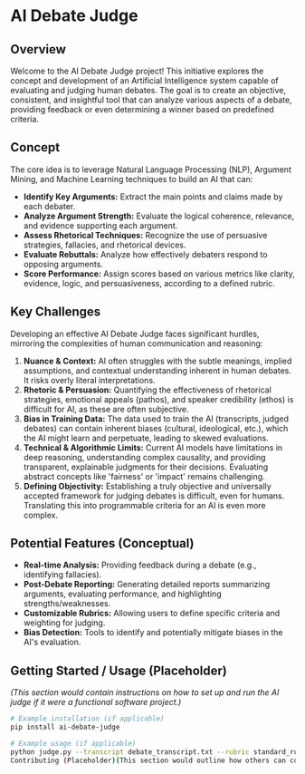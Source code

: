 # AI Debate Judge

## Overview

Welcome to the AI Debate Judge project! This initiative explores the concept and development of an Artificial Intelligence system capable of evaluating and judging human debates. The goal is to create an objective, consistent, and insightful tool that can analyze various aspects of a debate, providing feedback or even determining a winner based on predefined criteria.

## Concept

The core idea is to leverage Natural Language Processing (NLP), Argument Mining, and Machine Learning techniques to build an AI that can:

* **Identify Key Arguments:** Extract the main points and claims made by each debater.
* **Analyze Argument Strength:** Evaluate the logical coherence, relevance, and evidence supporting each argument.
* **Assess Rhetorical Techniques:** Recognize the use of persuasive strategies, fallacies, and rhetorical devices.
* **Evaluate Rebuttals:** Analyze how effectively debaters respond to opposing arguments.
* **Score Performance:** Assign scores based on various metrics like clarity, evidence, logic, and persuasiveness, according to a defined rubric.

## Key Challenges

Developing an effective AI Debate Judge faces significant hurdles, mirroring the complexities of human communication and reasoning:

1.  **Nuance & Context:** AI often struggles with the subtle meanings, implied assumptions, and contextual understanding inherent in human debates. It risks overly literal interpretations.
2.  **Rhetoric & Persuasion:** Quantifying the effectiveness of rhetorical strategies, emotional appeals (pathos), and speaker credibility (ethos) is difficult for AI, as these are often subjective.
3.  **Bias in Training Data:** The data used to train the AI (transcripts, judged debates) can contain inherent biases (cultural, ideological, etc.), which the AI might learn and perpetuate, leading to skewed evaluations.
4.  **Technical & Algorithmic Limits:** Current AI models have limitations in deep reasoning, understanding complex causality, and providing transparent, explainable judgments for their decisions. Evaluating abstract concepts like 'fairness' or 'impact' remains challenging.
5.  **Defining Objectivity:** Establishing a truly objective and universally accepted framework for judging debates is difficult, even for humans. Translating this into programmable criteria for an AI is even more complex.

## Potential Features (Conceptual)

* **Real-time Analysis:** Providing feedback during a debate (e.g., identifying fallacies).
* **Post-Debate Reporting:** Generating detailed reports summarizing arguments, evaluating performance, and highlighting strengths/weaknesses.
* **Customizable Rubrics:** Allowing users to define specific criteria and weighting for judging.
* **Bias Detection:** Tools to identify and potentially mitigate biases in the AI's evaluation.

## Getting Started / Usage (Placeholder)

*(This section would contain instructions on how to set up and run the AI judge if it were a functional software project.)*

```bash
# Example installation (if applicable)
pip install ai-debate-judge

# Example usage (if applicable)
python judge.py --transcript debate_transcript.txt --rubric standard_rubric.json
Contributing (Placeholder)(This section would outline how others can contribute to the project, including coding standards, pull request procedures, etc.)We welcome contributions! Please see CONTRIBUTING.md for details.Future Work / RoadmapImproving contextual understanding models.Developing more robust methods for evaluating rhetorical effectiveness.Researching techniques for bias mitigation in training data and models.Enhancing the explainability of AI judgments.Integrating multimodal analysis (e.g., tone of voice, facial expressions if video is available).License(Specify a license, e.g., MIT, Apache 2.0. Defaulting to MIT for this example.)This project is licensed under the MIT License - see the LICENSE.md file for details.
